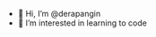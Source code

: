 - 👋 Hi, I’m @derapangin
- 👀 I’m interested in learning to code


<!---
derapangin/derapangin is a ✨ special ✨ repository because its `README.md` (this file) appears on your GitHub profile.
You can click the Preview link to take a look at your changes.
--->
